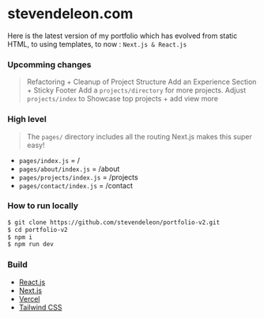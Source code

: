 # stevendeleon.com

Here is the latest version of my portfolio which has evolved from static HTML, to using templates, to now : `Next.js & React.js` 

### Upcomming changes
> Refactoring + Cleanup of Project Structure
> Add an Experience Section + Sticky Footer
> Add a `projects/directory` for more projects.
> Adjust `projects/index` to Showcase top projects + add view more

### High level
> The `pages/` directory includes all the routing
> Next.js makes this super easy! 
- `pages/index.js` = /
- `pages/about/index.js` = /about
- `pages/projects/index.js` = /projects
- `pages/contact/index.js` = /contact

### How to run locally
```bash
$ git clone https://github.com/stevendeleon/portfolio-v2.git
$ cd portfolio-v2
$ npm i
$ npm run dev
```

### Build
- [React.js](https://reactjs.org/)
- [Next.js](https://nextjs.org/)
- [Vercel](https://vercel.com)
- [Tailwind CSS](https://tailwindcss.com/)
